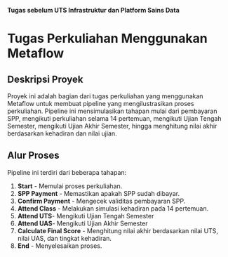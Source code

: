 **Tugas sebelum UTS Infrastruktur dan Platform Sains Data**
<h1>Tugas Perkuliahan Menggunakan Metaflow</h1>

<h2>Deskripsi Proyek</h2>
<p>
  Proyek ini adalah bagian dari tugas perkuliahan yang menggunakan Metaflow untuk membuat pipeline yang mengilustrasikan proses perkuliahan.
  Pipeline ini mensimulasikan tahapan mulai dari pembayaran SPP, mengikuti perkuliahan selama 14 pertemuan, mengikuti Ujian Tengah Semester, mengikuti Ujian Akhir Semester, hingga menghitung nilai akhir 
  berdasarkan kehadiran dan nilai ujian.
</p>

<h2>Alur Proses</h2>
<p>Pipeline ini terdiri dari beberapa tahapan:</p>
<ol>
  <li><strong>Start</strong> - Memulai proses perkuliahan.</li>
  <li><strong>SPP Payment</strong> - Memastikan apakah SPP sudah dibayar.</li>
  <li><strong>Confirm Payment</strong> - Mengecek validitas pembayaran SPP.</li>
  <li><strong>Attend Class</strong> - Melakukan simulasi kehadiran pada 14 pertemuan.</li>
  <li><strong>Attend UTS</strong>- Mengikuti Ujian Tengah Semester</li>
  <li><strong>Attend UAS</strong>- Mengikuti Ujian Akhir Semester</li>
  <li><strong>Calculate Final Score</strong> - Menghitung nilai akhir berdasarkan nilai UTS, nilai UAS, dan tingkat kehadiran.</li>
  <li><strong>End</strong> - Menyelesaikan proses.</li>
</ol>
